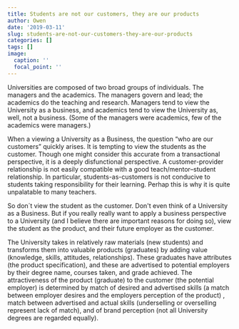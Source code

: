 ```yaml
---
title: Students are not our customers, they are our products
author: Owen
date: '2019-03-11'
slug: students-are-not-our-customers-they-are-our-products
categories: []
tags: []
image:
  caption: ''
  focal_point: ''
---
```


Universities are composed of two broad groups of individuals. The managers and the academics. The managers govern and lead; the academics do the teaching and research. Managers tend to view the University as a business, and academics tend to view the University as, well, not a business. (Some of the managers were academics, few of the academics were managers.)

When a viewing a University as a Business, the question “who are our customers” quickly arises. It is tempting to view the students as the customer. Though one might consider this accurate from a transactional perspective, it is a deeply disfunctional perspective.
A customer-provider relationship is not easily compatible with a good teach/mentor–student relationship. In particular, students-as-customers is not conducive to students taking responsibility for their learning. Perhap this is why it is quite unpalatable to many teachers.

So don´t view the student as the customer. Don't even think of a University as a Business. But if you really really want to apply a business perspective to a University (and I believe there are important reasons for doing so), view the student as the product, and their future employer as the customer.

The University takes in relatively raw materials (new students) and transforms them into valuable products (graduates) by adding value (knowledge, skills, attitudes, relationships). These graduates have attributes (the product specification), and these are advertised to potential employers by their degree name, courses taken, and grade achieved. The attractiveness of the product (graduate) to the customer (the potential employer) is determined by match of desired and advertised skills (a match between employer desires and the employers perception of the product) , match between advertised and actual skills (underselling or overselling represent lack of match), and of brand perception (not all University degrees are regarded equally).
